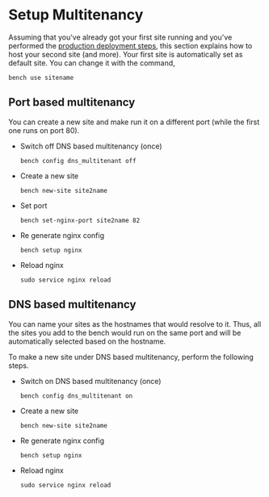 # Setup Multitenancy

Assuming that you've already got your first site running and you've performed
the [production deployment steps](setup-production.html), this section explains how to host your second
site (and more). Your first site is automatically set as default site. You can
change it with the command,
	
	bench use sitename




Port based multitenancy
-----------------------

You can create a new site and make run it on a different port (while the first
one runs on port 80).

* Switch off DNS based multitenancy (once)

	`bench config dns_multitenant off`

* Create a new site

	`bench new-site site2name`

* Set port

	`bench set-nginx-port site2name 82`

* Re generate nginx config

	`bench setup nginx`

* Reload nginx

	`sudo service nginx reload`


DNS based multitenancy
----------------------

You can name your sites as the hostnames that would resolve to it. Thus, all the sites you add to the bench would run on the same port and will be automatically selected based on the hostname. 

To make a new site under DNS based multitenancy, perform the following steps.

* Switch on DNS based multitenancy (once)
	
	`bench config dns_multitenant on`

* Create a new site

	`bench new-site site2name`

* Re generate nginx config

	`bench setup nginx`

* Reload nginx

	`sudo service nginx reload`
